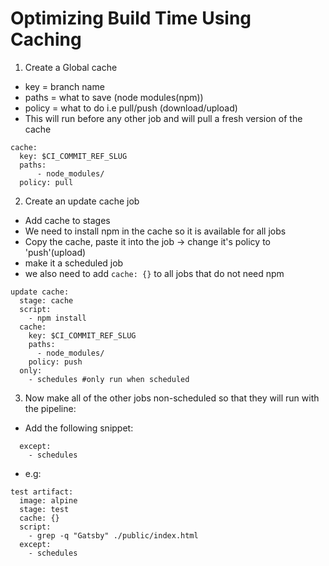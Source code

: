 # Optimizing Build Time Using Caching

1. Create a Global cache
  - key = branch name
  - paths = what to save (node modules(npm))
  - policy = what to do i.e pull/push (download/upload)
  - This will run before any other job and will pull a fresh version of the cache
  
```
cache: 
  key: $CI_COMMIT_REF_SLUG
  paths:
      - node_modules/
  policy: pull
```

2. Create an update cache job
  - Add cache to stages
  - We need to install npm in the cache so it is available for all jobs
  - Copy the cache, paste it into the job -> change it's policy to 'push'(upload)
  - make it a scheduled job
  - we also need to add `cache: {}` to all jobs that do not need npm

```
update cache:
  stage: cache
  script:
    - npm install
  cache: 
    key: $CI_COMMIT_REF_SLUG
    paths:
      - node_modules/
    policy: push
  only: 
    - schedules #only run when scheduled

```
3. Now make all of the other jobs non-scheduled so that they will run with the pipeline:
  - Add the following snippet:

```
  except:
    - schedules

```
- e.g:

```
test artifact:
  image: alpine
  stage: test
  cache: {}
  script:
    - grep -q "Gatsby" ./public/index.html
  except:
    - schedules
```

